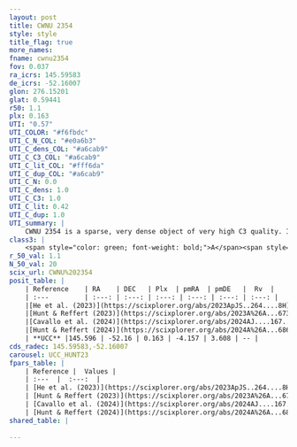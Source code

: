 ```yaml
---
layout: post
title: CWNU 2354
style: style
title_flag: true
more_names: 
fname: cwnu2354
fov: 0.037
ra_icrs: 145.59583
de_icrs: -52.16007
glon: 276.15201
glat: 0.59441
r50: 1.1
plx: 0.163
UTI: "0.57"
UTI_COLOR: "#f6fbdc"
UTI_C_N_COL: "#e0a6b3"
UTI_C_dens_COL: "#a6cab9"
UTI_C_C3_COL: "#a6cab9"
UTI_C_lit_COL: "#fff6da"
UTI_C_dup_COL: "#a6cab9"
UTI_C_N: 0.0
UTI_C_dens: 1.0
UTI_C_C3: 1.0
UTI_C_lit: 0.42
UTI_C_dup: 1.0
UTI_summary: |
    CWNU 2354 is a sparse, very dense object of very high C3 quality. It was recently reported in the literature.<br><br><span style="color: #99180f; font-weight: bold;">Warning: </span>contains less than 25 stars with <i>P>0.5</i> estimated.
class3: |
    <span style="color: green; font-weight: bold;">A</span><span style="color: green; font-weight: bold;">A</span>
r_50_val: 1.1
N_50_val: 20
scix_url: CWNU%202354
posit_table: |
    | Reference    | RA    | DEC   | Plx  | pmRA  | pmDE   |  Rv  |
    | :---         | :---: | :---: | :---: | :---: | :---: | :---: |
    |[He et al. (2023)](https://scixplorer.org/abs/2023ApJS..264....8H) | 145.584 | -52.16 | 0.198 | -4.157 | 3.638 | -- |
    |[Hunt & Reffert (2023)](https://scixplorer.org/abs/2023A%26A...673A.114H) | 145.589 | -52.16 | 0.173 | -4.17 | 3.6 | -- |
    |[Cavallo et al. (2024)](https://scixplorer.org/abs/2024AJ....167...12C) | 145.613 | -52.157 | 0.179 | -- | -- | -- |
    |[Hunt & Reffert (2024)](https://scixplorer.org/abs/2024A%26A...686A..42H) | 145.589 | -52.16 | 0.173 | -4.17 | 3.6 | -- |
    | **UCC** |145.596 | -52.16 | 0.163 | -4.157 | 3.608 | -- | 
cds_radec: 145.59583,-52.16007
carousel: UCC_HUNT23
fpars_table: |
    | Reference |  Values |
    | :---  |  :---:  |
    | [He et al. (2023)](https://scixplorer.org/abs/2023ApJS..264....8H) | `A0=4.4, m-M=13.4, logAge=8.95` |
    | [Hunt & Reffert (2023)](https://scixplorer.org/abs/2023A%26A...673A.114H) | `AV50=4.996, diffAV50=2.282, MOD50=13.355, logAge50=8.57` |
    | [Cavallo et al. (2024)](https://scixplorer.org/abs/2024AJ....167...12C) | `AV50=4.86, dMod50=13.37, logAge50=8.51, [Fe/H]50=0.28` |
    | [Hunt & Reffert (2024)](https://scixplorer.org/abs/2024A%26A...686A..42H) | `MassJ=3018.53` |
shared_table: |
    
---
```

